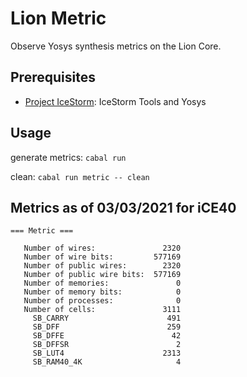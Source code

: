 # Lion Metric

Observe Yosys synthesis metrics on the Lion Core.

## Prerequisites
* [Project IceStorm](https://github.com/standardsemiconductor/VELDT-info#project-icestorm): IceStorm Tools and Yosys

## Usage
generate metrics: `cabal run`

clean: `cabal run metric -- clean`

## Metrics as of 03/03/2021 for iCE40
```
=== Metric ===

   Number of wires:               2320
   Number of wire bits:         577169
   Number of public wires:        2320
   Number of public wire bits:  577169
   Number of memories:               0
   Number of memory bits:            0
   Number of processes:              0
   Number of cells:               3111
     SB_CARRY                      491
     SB_DFF                        259
     SB_DFFE                        42
     SB_DFFSR                        2
     SB_LUT4                      2313
     SB_RAM40_4K                     4
```